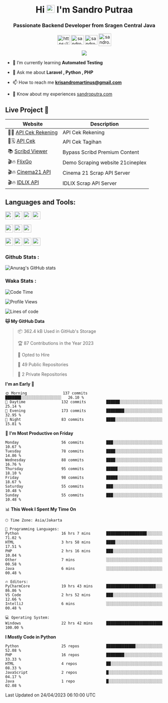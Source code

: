 

<h1 align="center">Hi <img src="https://media.giphy.com/media/hvRJCLFzcasrR4ia7z/giphy.gif" width="25px"> I'm Sandro Putraa</h1>
<h3 align="center">Passionate Backend Developer from Sragen Central Java</h3>

<p align="center">
    <a href="https://www.linkedin.com/in/sandro-putraa-34b80a19b/" target="blank"><img align="center" src="https://raw.githubusercontent.com/rahuldkjain/github-profile-readme-generator/master/src/images/icons/Social/linked-in-alt.svg" alt="https://www.linkedin.com/in/sandro-putraa-34b80a19b/" height="30" width="40" /></a>
    <a href="https://fb.com/sandro.putraaa" target="blank"><img align="center" src="https://raw.githubusercontent.com/rahuldkjain/github-profile-readme-generator/master/src/images/icons/Social/facebook.svg" alt="sandro.putraaa" height="30" width="40" /></a>
    <a href="https://instagram.com/sandro.putraa" target="blank"><img align="center" src="https://raw.githubusercontent.com/rahuldkjain/github-profile-readme-generator/master/src/images/icons/Social/instagram.svg" alt="sandro.putraa" height="30" width="40" /></a>
    <a href="https://wakatime.com/@sandrocods" target="blank"><img align="center" src="https://wakatime.com/static/img/wakatime-logo-text-vertical.png" alt="sandro.putraa" height="40" width="40" /></a>
   
</p>

<p align="center" style="p3">
<a href="https://github.com/antonkomarev/github-profile-views-counter">
    <img align="center"  src="https://komarev.com/ghpvc/?username=sandrocods&style=for-the-badge">
</a>

</p>



- 🌱 I’m currently learning **Automated Testing**

- 💬 Ask me about **Laravel , Python , PHP**

- 📫 How to reach me **krisandromartinus@gmail.com**

- 📄 Know about my experiences [sandroputra.com](https://sandroputra.com/)
 


## Live Project 🚀


| Website             | Description     |
| ----------------- | --- |
| 📑👤 [API Cek Rekening](http://47.88.53.4:3333/api/docs) | API Cek Rekening |
| 📑🗓 [API Cek](http://47.88.53.4:1111/api/docs) | API Cek Tagihan |
| 📚 [Scribd Viewer](http://sandroputraa.my.id/scribd/) | Bypass Scribd Premium Content |
| 🎬🔥 [FlixGo](https://testflsk.sandroputraa.com/) | Demo Scraping website 21cineplex  |
| 🎬🔥 [Cinema21 API](https://cinema-21-scrapper.vercel.app/) | Cinema 21 Scrap API Server |
| 🎬🔥 [IDLIX API](https://idlix-api.vercel.app/) | IDLIX Scrap API Server |



## Languages and Tools:

<img src="https://img.shields.io/badge/-Git-white?style=for-the-badge&logo=git" height="25" /></img>
<img src="https://img.shields.io/badge/-GitHub-white?style=for-the-badge&logo=github&logoColor=007ACC" height="25" /></img> <img src="https://img.shields.io/badge/-VS%20Code-white?style=for-the-badge&logo=visual-studio-code&logoColor=007ACC" height="25" /></img> <img src="https://img.shields.io/badge/-Pycharm-white?style=for-the-badge&logo=pycharm&logoColor=007ACC" height="25" /></img>

<img src="https://img.shields.io/badge/-Laravel-white?style=for-the-badge&logo=laravel&logoColor=007ACC" height="25" /></img>
<img src="https://img.shields.io/badge/-Flask-white?style=for-the-badge&logo=flask&logoColor=007ACC" height="25" /></img>
<img src="https://img.shields.io/badge/-Selenium-white?style=for-the-badge&logo=selenium&logoColor=007ACC" height="25" /></img>

<img src="https://img.shields.io/badge/-Python-white?style=for-the-badge&logo=python&logoColor=007ACC" height="25" /></img>
<img src="https://img.shields.io/badge/-Php-white?style=for-the-badge&logo=php&logoColor=007ACC" height="25" /></img>
<img src="https://img.shields.io/badge/-java-white?style=for-the-badge&logo=java&logoColor=007ACC" height="25" /></img>
<img src="https://img.shields.io/badge/-c++-white?style=for-the-badge&logo=c%2B%2B&logoColor=007ACC" height="25" /></img>



### Github Stats :
![Anurag's GitHub stats](https://github-readme-stats.vercel.app/api?username=sandrocods&show_icons=true&theme=transparent)
<!--START_SECTION:activity-->

<!--END_SECTION:activity-->

### Waka Stats :
<!--START_SECTION:waka-->
![Code Time](http://img.shields.io/badge/Code%20Time-631%20hrs%2012%20mins-blue)

![Profile Views](http://img.shields.io/badge/Profile%20Views-20-blue)

![Lines of code](https://img.shields.io/badge/From%20Hello%20World%20I%27ve%20Written-1.4%20million%20lines%20of%20code-blue)

**🐱 My GitHub Data** 

> 📦 362.4 kB Used in GitHub's Storage 
 > 
> 🏆 87 Contributions in the Year 2023
 > 
> 💼 Opted to Hire
 > 
> 📜 49 Public Repositories 
 > 
> 🔑 2 Private Repositories 
 > 
**I'm an Early 🐤** 

```text
🌞 Morning                137 commits         ███████░░░░░░░░░░░░░░░░░░   26.10 % 
🌆 Daytime                132 commits         ██████░░░░░░░░░░░░░░░░░░░   25.14 % 
🌃 Evening                173 commits         ████████░░░░░░░░░░░░░░░░░   32.95 % 
🌙 Night                  83 commits          ████░░░░░░░░░░░░░░░░░░░░░   15.81 % 
```
📅 **I'm Most Productive on Friday** 

```text
Monday                   56 commits          ███░░░░░░░░░░░░░░░░░░░░░░   10.67 % 
Tuesday                  78 commits          ████░░░░░░░░░░░░░░░░░░░░░   14.86 % 
Wednesday                88 commits          ████░░░░░░░░░░░░░░░░░░░░░   16.76 % 
Thursday                 95 commits          █████░░░░░░░░░░░░░░░░░░░░   18.10 % 
Friday                   98 commits          █████░░░░░░░░░░░░░░░░░░░░   18.67 % 
Saturday                 55 commits          ███░░░░░░░░░░░░░░░░░░░░░░   10.48 % 
Sunday                   55 commits          ███░░░░░░░░░░░░░░░░░░░░░░   10.48 % 
```


📊 **This Week I Spent My Time On** 

```text
🕑︎ Time Zone: Asia/Jakarta

💬 Programming Languages: 
Python                   16 hrs 7 mins       ██████████████████░░░░░░░   71.02 % 
HTML                     3 hrs 58 mins       ████░░░░░░░░░░░░░░░░░░░░░   17.51 % 
PHP                      2 hrs 16 mins       ███░░░░░░░░░░░░░░░░░░░░░░   10.04 % 
Other                    7 mins              ░░░░░░░░░░░░░░░░░░░░░░░░░   00.58 % 
Java                     6 mins              ░░░░░░░░░░░░░░░░░░░░░░░░░   00.48 % 

🔥 Editors: 
PyCharmCore              19 hrs 43 mins      ██████████████████████░░░   86.86 % 
VS Code                  2 hrs 52 mins       ███░░░░░░░░░░░░░░░░░░░░░░   12.66 % 
IntelliJ                 6 mins              ░░░░░░░░░░░░░░░░░░░░░░░░░   00.48 % 

💻 Operating System: 
Windows                  22 hrs 42 mins      █████████████████████████   100.00 % 
```

**I Mostly Code in Python** 

```text
Python                   25 repos            █████████████░░░░░░░░░░░░   52.08 % 
PHP                      16 repos            ████████░░░░░░░░░░░░░░░░░   33.33 % 
HTML                     4 repos             ██░░░░░░░░░░░░░░░░░░░░░░░   08.33 % 
JavaScript               2 repos             █░░░░░░░░░░░░░░░░░░░░░░░░   04.17 % 
Java                     1 repo              █░░░░░░░░░░░░░░░░░░░░░░░░   02.08 % 
```




 Last Updated on 24/04/2023 06:10:00 UTC
<!--END_SECTION:waka-->
